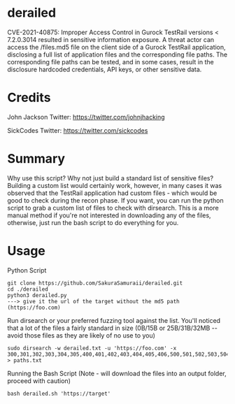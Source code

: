 # derailed
CVE-2021-40875: Improper Access Control in Gurock TestRail versions < 7.2.0.3014 resulted in sensitive information exposure. A threat actor can access the /files.md5 file on the client side of a Gurock TestRail application, disclosing a full list of application files and the corresponding file paths. The corresponding file paths can be tested, and in some cases, result in the disclosure hardcoded credentials, API keys, or other sensitive data.

# Credits
John Jackson
Twitter: https://twitter.com/johnjhacking

SickCodes
Twitter: https://twitter.com/sickcodes


# Summary
Why use this script? Why not just build a standard list of sensitive files? 
Building a custom list would certainly work, however, in many cases it was observed that the TestRail application had custom files - which would be good to check during the recon phase. If you want, you can run the python script to grab a custom list of files to check with dirsearch. This is a more manual method if you're not interested in downloading any of the files, otherwise, just run the bash script to do everything for you.

# Usage

Python Script
```
git clone https://github.com/SakuraSamuraii/derailed.git
cd ./derailed
python3 derailed.py
---> give it the url of the target without the md5 path (https://foo.com)
```
Run dirsearch or your preferred fuzzing tool against the list. You'll noticed that a lot of the files a fairly standard in size (0B/15B or 25B/31B/32MB -- avoid those files as they are likely of no use to you)
```
sudo dirsearch -w derailed.txt -u 'https://foo.com' -x 300,301,302,303,304,305,400,401,402,403,404,405,406,500,501,502,503,504 > paths.txt
```

Running the Bash Script (Note - will download the files into an output folder, proceed with caution)
```
bash derailed.sh 'https://target'

```
